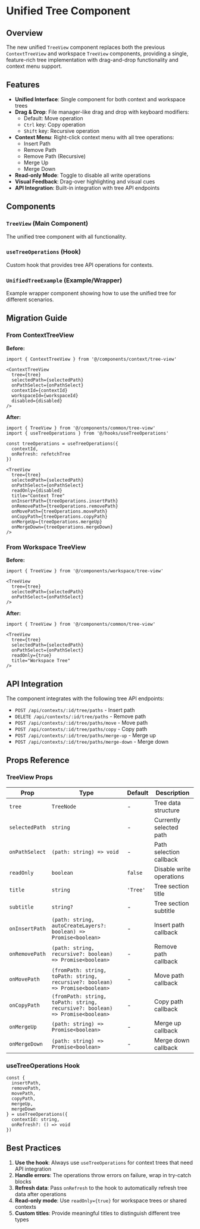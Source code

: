 # Unified Tree Component

## Overview

The new unified `TreeView` component replaces both the previous `ContextTreeView` and workspace `TreeView` components, providing a single, feature-rich tree implementation with drag-and-drop functionality and context menu support.

## Features

- **Unified Interface**: Single component for both context and workspace trees
- **Drag & Drop**: File manager-like drag and drop with keyboard modifiers:
  - Default: Move operation
  - `Ctrl` key: Copy operation
  - `Shift` key: Recursive operation
- **Context Menu**: Right-click context menu with all tree operations:
  - Insert Path
  - Remove Path
  - Remove Path (Recursive)
  - Merge Up
  - Merge Down
- **Read-only Mode**: Toggle to disable all write operations
- **Visual Feedback**: Drag-over highlighting and visual cues
- **API Integration**: Built-in integration with tree API endpoints

## Components

### `TreeView` (Main Component)
The unified tree component with all functionality.

### `useTreeOperations` (Hook)
Custom hook that provides tree API operations for contexts.

### `UnifiedTreeExample` (Example/Wrapper)
Example wrapper component showing how to use the unified tree for different scenarios.

## Migration Guide

### From ContextTreeView

**Before:**
```tsx
import { ContextTreeView } from '@/components/context/tree-view'

<ContextTreeView
  tree={tree}
  selectedPath={selectedPath}
  onPathSelect={onPathSelect}
  contextId={contextId}
  workspaceId={workspaceId}
  disabled={disabled}
/>
```

**After:**
```tsx
import { TreeView } from '@/components/common/tree-view'
import { useTreeOperations } from '@/hooks/useTreeOperations'

const treeOperations = useTreeOperations({
  contextId,
  onRefresh: refetchTree
})

<TreeView
  tree={tree}
  selectedPath={selectedPath}
  onPathSelect={onPathSelect}
  readOnly={disabled}
  title="Context Tree"
  onInsertPath={treeOperations.insertPath}
  onRemovePath={treeOperations.removePath}
  onMovePath={treeOperations.movePath}
  onCopyPath={treeOperations.copyPath}
  onMergeUp={treeOperations.mergeUp}
  onMergeDown={treeOperations.mergeDown}
/>
```

### From Workspace TreeView

**Before:**
```tsx
import { TreeView } from '@/components/workspace/tree-view'

<TreeView
  tree={tree}
  selectedPath={selectedPath}
  onPathSelect={onPathSelect}
/>
```

**After:**
```tsx
import { TreeView } from '@/components/common/tree-view'

<TreeView
  tree={tree}
  selectedPath={selectedPath}
  onPathSelect={onPathSelect}
  readOnly={true}
  title="Workspace Tree"
/>
```

## API Integration

The component integrates with the following tree API endpoints:

- `POST /api/contexts/:id/tree/paths` - Insert path
- `DELETE /api/contexts/:id/tree/paths` - Remove path
- `POST /api/contexts/:id/tree/paths/move` - Move path
- `POST /api/contexts/:id/tree/paths/copy` - Copy path
- `POST /api/contexts/:id/tree/paths/merge-up` - Merge up
- `POST /api/contexts/:id/tree/paths/merge-down` - Merge down

## Props Reference

### TreeView Props

| Prop | Type | Default | Description |
|------|------|---------|-------------|
| `tree` | `TreeNode` | - | Tree data structure |
| `selectedPath` | `string` | - | Currently selected path |
| `onPathSelect` | `(path: string) => void` | - | Path selection callback |
| `readOnly` | `boolean` | `false` | Disable write operations |
| `title` | `string` | `'Tree'` | Tree section title |
| `subtitle` | `string?` | - | Tree section subtitle |
| `onInsertPath` | `(path: string, autoCreateLayers?: boolean) => Promise<boolean>` | - | Insert path callback |
| `onRemovePath` | `(path: string, recursive?: boolean) => Promise<boolean>` | - | Remove path callback |
| `onMovePath` | `(fromPath: string, toPath: string, recursive?: boolean) => Promise<boolean>` | - | Move path callback |
| `onCopyPath` | `(fromPath: string, toPath: string, recursive?: boolean) => Promise<boolean>` | - | Copy path callback |
| `onMergeUp` | `(path: string) => Promise<boolean>` | - | Merge up callback |
| `onMergeDown` | `(path: string) => Promise<boolean>` | - | Merge down callback |

### useTreeOperations Hook

```tsx
const {
  insertPath,
  removePath,
  movePath,
  copyPath,
  mergeUp,
  mergeDown
} = useTreeOperations({
  contextId: string,
  onRefresh?: () => void
})
```

## Best Practices

1. **Use the hook**: Always use `useTreeOperations` for context trees that need API integration
2. **Handle errors**: The operations throw errors on failure, wrap in try-catch blocks
3. **Refresh data**: Pass `onRefresh` to the hook to automatically refresh tree data after operations
4. **Read-only mode**: Use `readOnly={true}` for workspace trees or shared contexts
5. **Custom titles**: Provide meaningful titles to distinguish different tree types 
